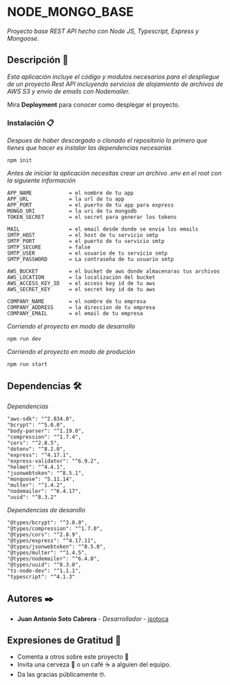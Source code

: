 # NODE_MONGO_BASE

_Proyecto base REST API hecho con Node JS, Typescript, Express y Mongoose._

## Descripción 🚀

_Esta aplicación incluye el código y modulos necesarios para el despliegue de un proyecto Rest API incluyendo servicios de alojamiento de archivos de AWS S3 y envio de emails con Nodemailer._

Mira **Deployment** para conocer como desplegar el proyecto.


### Instalación 📋

_Despues de haber descargado o clonado el repositorio lo primero que tienes que hacer es instalar las dependencias necesarias_

```
npm init
```

_Antes de iniciar la aplicación necesitas crear un archivo .env en el root con la siguiente información_

```
APP_NAME            = el nombre de tu app
APP_URL             = la url de tu app 
APP_PORT            = el puerto de tu app para express
MONGO_URI           = la uri de tu mongodb
TOKEN_SECRET        = el secret para generar los tokens

MAIL                = el email desde donde se envia los emails
SMTP_HOST           = el host de tu servicio smtp
SMTP_PORT           = el puerto de tu servicio smtp
SMTP_SECURE         = false
SMTP_USER           = el usuario de tu servicio smtp
SMTP_PASSWORD       = La contraseña de tu usuario smtp

AWS_BUCKET          = el bucket de aws donde almacenaras tus archivos
AWS_LOCATION        = la localización del bucket
AWS_ACCESS_KEY_ID   = el access key id de tu aws
AWS_SECRET_KEY      = el secret key id de tu aws

COMPANY_NAME        = el nombre de tu empresa
COMPANY_ADDRESS     = la direccion de tu empresa
COMPANY_EMAIL       = el email de tu empresa
```

_Corriendo el proyecto en modo de desarrollo_

```
npm run dev
```

_Corriendo el proyecto en modo de produción_

```
npm run start
```

## Dependencias 🛠️

_Dependencias_

```
"aws-sdk": "^2.834.0",
"bcrypt": "^5.0.0",
"body-parser": "^1.19.0",
"compression": "^1.7.4",
"cors": "^2.8.5",
"dotenv": "^8.2.0",
"express": "^4.17.1",
"express-validator": "^6.9.2",
"helmet": "^4.4.1",
"jsonwebtoken": "^8.5.1",
"mongoose": "5.11.14",
"multer": "^1.4.2",
"nodemailer": "^6.4.17",
"uuid": "^8.3.2"
```

_Dependencias de desarollo_

```
"@types/bcrypt": "^3.0.0",
"@types/compression": "^1.7.0",
"@types/cors": "^2.8.9",
"@types/express": "^4.17.11",
"@types/jsonwebtoken": "^8.5.0",
"@types/multer": "^1.4.5",
"@types/nodemailer": "^6.4.0",
"@types/uuid": "^8.3.0",
"ts-node-dev": "^1.1.1",
"typescript": "^4.1.3"
```
## Autores ✒️

* **Juan Antonio Soto Cabrera** - *Desarrollador* - [jsotoca](https://github.com/jsotoca)


## Expresiones de Gratitud 🎁

* Comenta a otros sobre este proyecto 📢
* Invita una cerveza 🍺 o un café ☕ a alguien del equipo. 
* Da las gracias públicamente 🤓.